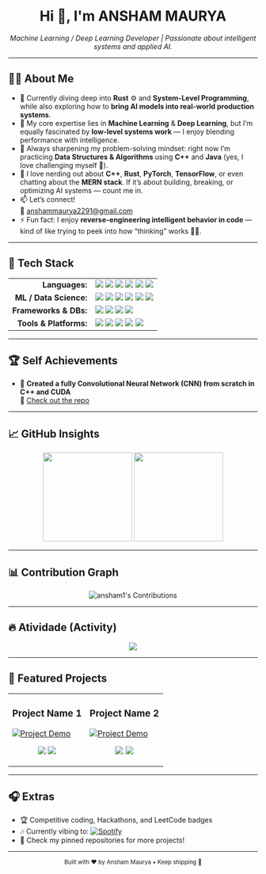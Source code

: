 <h1 align="center">Hi 👋, I'm ANSHAM MAURYA</h1>
<p align="center">
  <i>Machine Learning / Deep Learning Developer | Passionate about intelligent systems and applied AI.</i>
</p>

---

## 👨‍💻 About Me  

- 🚀 Currently diving deep into **Rust** ⚙️ and **System-Level Programming**, while also exploring how to **bring AI models into real-world production systems**.  
- 🧠 My core expertise lies in **Machine Learning** & **Deep Learning**, but I’m equally fascinated by **low-level systems work** — I enjoy blending performance with intelligence.  
- 🌱 Always sharpening my problem-solving mindset: right now I’m practicing **Data Structures & Algorithms** using **C++** and **Java** (yes, I love challenging myself 💪).  
- 💬 I love nerding out about **C++**, **Rust**, **PyTorch**, **TensorFlow**, or even chatting about the **MERN stack**. If it’s about building, breaking, or optimizing AI systems — count me in.  
- 📫 Let’s connect!  
  📧 [anshammaurya2291@gmail.com](mailto:anshammaurya2291@gmail.com)  
- ⚡ Fun fact: I enjoy **reverse-engineering intelligent behavior in code** — kind of like trying to peek into how “thinking” works 🧩🤯.  

---

## 🧠 Tech Stack

<table>
  <tr>
    <td align="right" valign="top"><strong>Languages:</strong></td>
    <td>
      <a href="https://isocpp.org/" target="_blank"><img src="https://img.shields.io/badge/C++-00599C?style=for-the-badge&logo=c%2B%2B&logoColor=white"></a>
      <a href="https://www.rust-lang.org/" target="_blank"><img src="https://img.shields.io/badge/Rust-DEA584?style=for-the-badge&logo=rust&logoColor=black"></a>
      <a href="https://www.python.org/" target="_blank"><img src="https://img.shields.io/badge/Python-3776AB?style=for-the-badge&logo=python&logoColor=white"></a>
      <a href="https://developer.mozilla.org/en-US/docs/Web/JavaScript" target="_blank"><img src="https://img.shields.io/badge/JavaScript-F7DF1E?style=for-the-badge&logo=javascript&logoColor=black"></a>
      <a href="https://www.java.com/" target="_blank"><img src="https://img.shields.io/badge/Java-007396?style=for-the-badge&logo=openjdk&logoColor=white"></a>
      <a href="https://docs.microsoft.com/en-us/dotnet/csharp/" target="_blank"><img src="https://img.shields.io/badge/C%23-239120?style=for-the-badge&logo=c-sharp&logoColor=white"></a>
    </td>
  </tr>
  <tr>
    <td align="right" valign="top"><strong>ML / Data Science:</strong></td>
    <td>
      <a href="https://pytorch.org/" target="_blank"><img src="https://img.shields.io/badge/PyTorch-EE4C2C?style=for-the-badge&logo=pytorch&logoColor=white"></a>
      <a href="https://www.tensorflow.org/" target="_blank"><img src="https://img.shields.io/badge/TensorFlow-FF6F00?style=for-the-badge&logo=tensorflow&logoColor=white"></a>
      <a href="https://pandas.pydata.org/" target="_blank"><img src="https://img.shields.io/badge/Pandas-150458?style=for-the-badge&logo=pandas&logoColor=white"></a>
      <a href="https://numpy.org/" target="_blank"><img src="https://img.shields.io/badge/NumPy-013243?style=for-the-badge&logo=numpy&logoColor=white"></a>
      <a href="https://matplotlib.org/" target="_blank"><img src="https://img.shields.io/badge/Matplotlib-11557c?style=for-the-badge&logo=matplotlib&logoColor=white"></a>
      <a href="https://seaborn.pydata.org/" target="_blank"><img src="https://img.shields.io/badge/Seaborn-3776ab?style=for-the-badge&logo=seaborn&logoColor=white"></a>
    </td>
  </tr>
  <tr>
    <td align="right" valign="top"><strong>Frameworks & DBs:</strong></td>
    <td>
      <a href="https://reactjs.org/" target="_blank"><img src="https://img.shields.io/badge/React-61DAFB?style=for-the-badge&logo=react&logoColor=black"></a>
      <a href="https://expressjs.com/" target="_blank"><img src="https://img.shields.io/badge/Express.js-000000?style=for-the-badge&logo=express&logoColor=white"></a>
      <a href="https://www.mysql.com/" target="_blank"><img src="https://img.shields.io/badge/MySQL-4479A1?style=for-the-badge&logo=mysql&logoColor=white"></a>
      <a href="https://www.mongodb.com/" target="_blank"><img src="https://img.shields.io/badge/MongoDB-47A248?style=for-the-badge&logo=mongodb&logoColor=white"></a>
    </td>
  </tr>
  <tr>
    <td align="right" valign="top"><strong>Tools & Platforms:</strong></td>
    <td>
      <a href="https://git-scm.com/" target="_blank"><img src="https://img.shields.io/badge/Git-F05032?style=for-the-badge&logo=git&logoColor=white"></a>
      <a href="https://visualstudio.microsoft.com/" target="_blank"><img src="https://img.shields.io/badge/Visual_Studio-5C2D91?style=for-the-badge&logo=visual%20studio&logoColor=white"></a>
      <a href="https://code.visualstudio.com/" target="_blank"><img src="https://img.shields.io/badge/VS_Code-007ACC?style=for-the-badge&logo=visual-studio-code&logoColor=white"></a>
      <a href="https://www.postman.com/" target="_blank"><img src="https://img.shields.io/badge/Postman-FF6C37?style=for-the-badge&logo=postman&logoColor=white"></a>
      <a href="https://www.figma.com/" target="_blank"><img src="https://img.shields.io/badge/Figma-F24E1E?style=for-the-badge&logo=figma&logoColor=white"></a>
    </td>
  </tr>
</table>

---

## 🏆 Self Achievements
- 🚀 **Created a fully Convolutional Neural Network (CNN) from scratch in C++ and CUDA**  
  🔗 [Check out the repo](https://github.com/ANSHAM1/TOrchLessCUDA)  

---

## 📈 GitHub Insights  

<div align="center">
  <img src="https://github-readme-stats.vercel.app/api?username=ansham1&show_icons=true&theme=react&hide_border=true&include_all_commits=true&count_private=true" height="180em"/>
  <img src="https://github-readme-stats.vercel.app/api/top-langs/?username=ansham1&layout=compact&hide=html,css,shell,batchfile,scss,makefile&theme=react&hide_border=true&count_private=true" height="180em"/>
</div>

---

## 📊 Contribution Graph
<p align="center">
  <img src="https://ghchart.rshah.org/ansham1" alt="ansham1's Contributions" />
</p>

---

## 🔥 Atividade (Activity)
<p align="center">
  <img src="https://github-readme-activity-graph.vercel.app/graph?username=ansham1&theme=react-dark&hide_border=true&bg_color=0D1117&line=00FF99&point=FFFFFF&area=true" />
</p>

---

## 🚀 Featured Projects
<table>
<tr>
<td width="50%">
<h3 align="center">Project Name 1</h3>
<a href="[YOUR_PROJECT_REPO_LINK]">
<img src="[LINK_TO_PROJECT_IMAGE_OR_GIF]" alt="Project Demo"/>
</a>
<p align="center">
<a href="[YOUR_PROJECT_REPO_LINK]"><img src="https://img.shields.io/badge/Code-000000?style=for-the-badge&logo=github&logoColor=white"/></a>
<a href="[YOUR_PROJECT_LIVE_DEMO_LINK]"><img src="https://img.shields.io/badge/Live--Demo-blue?style=for-the-badge&logo=vercel&logoColor=white"/></a>
</p>
</td>
<td width="50%">
<h3 align="center">Project Name 2</h3>
<a href="[YOUR_PROJECT_REPO_LINK]">
<img src="[LINK_TO_PROJECT_IMAGE_OR_GIF]" alt="Project Demo"/>
</a>
<p align="center">
<a href="[YOUR_PROJECT_REPO_LINK]"><img src="https://img.shields.io/badge/Code-000000?style=for-the-badge&logo=github&logoColor=white"/></a>
<a href="[YOUR_PROJECT_LIVE_DEMO_LINK]"><img src="https://img.shields.io/badge/Live--Demo-blue?style=for-the-badge&logo=vercel&logoColor=white"/></a>
</p>
</td>
</tr>
</table>

---

## 🎧 Extras
- 🏆 Competitive coding, Hackathons, and LeetCode badges  
- 🎶 Currently vibing to: [![Spotify](https://img.shields.io/badge/Spotify-Listening-green?style=flat&logo=spotify)](https://open.spotify.com/)  
- 📂 Check my pinned repositories for more projects!  

---

<p align="center">
  <sub>Built with ❤️ by Ansham Maurya • Keep shipping 🚀</sub>
</p>
